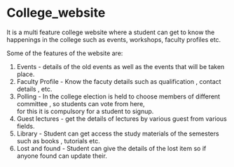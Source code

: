 # College_website
It is a multi feature college website where a student can get to know the happenings  in the college such as events,
workshops, faculty profiles etc. </br>

Some of the features of the website are:</br>
1. Events - details of the old events as well as the events that will be taken place.</br>
2. Faculty Profile - Know the facuty details such as qualification , contact details , etc.</br>
3. Polling - In the college election is held to choose members of different committee , so students can vote from here, </br>
for this it is compulsory for a student to signup.</br>
4. Guest lectures - get the details of lectures by various guest from various fields.</br>
5. Library - Student can get access the study materials of the semesters such as books , tutorials etc.</br>
6. Lost and found - Student can give the details of the lost item so if anyone found can update their.</br>

